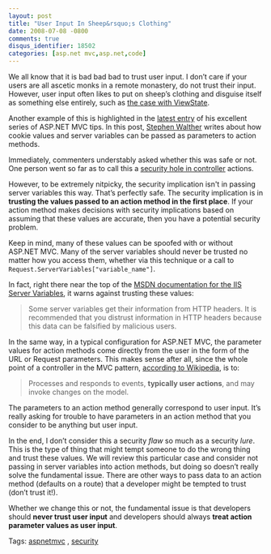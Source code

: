 ```yaml
---
layout: post
title: "User Input In Sheep&rsquo;s Clothing"
date: 2008-07-08 -0800
comments: true
disqus_identifier: 18502
categories: [asp.net mvc,asp.net,code]
---
```

We all know that it is bad bad bad to trust user input. I don’t care if
your users are all ascetic monks in a remote monastery, do not trust
their input. However, user input often likes to put on sheep’s clothing
and disguise itself as something else entirely, such as [the case with
ViewState](http://scottonwriting.net/sowblog/posts/3747.aspx "Don't Trust ViewState").

Another example of this is highlighted in the [latest
entry](http://weblogs.asp.net/stephenwalther/archive/2008/07/08/asp-net-mvc-tip-15-pass-browser-cookies-and-server-variables-as-action-parameters.aspx "Passing Cookie and Server Variable Values To action methods")
of his excellent series of ASP.NET MVC tips. In this post, [Stephen
Walther](http://weblogs.asp.net/stephenwalther/ "Stephen Walther's blog")
writes about how cookie values and server variables can be passed as
parameters to action methods.

Immediately, commenters understably asked whether this was safe or not.
One person went so far as to call this a [security hole in
controller](http://www.squaredroot.com/post/2008/07/08/MVC-Controller-Action-Security-Hole.aspx "Security Hole in Routing")
actions.

However, to be extremely nitpicky, the security implication isn't in
passing server variables this way. That’s perfectly safe. The security
implication is in **trusting the values passed to an action method in
the first place**. If your action method makes decisions with security
implications based on assuming that these values are accurate, then you
have a potential security problem.

Keep in mind, many of these values can be spoofed with or without
ASP.NET MVC. Many of the server variables should never be trusted no
matter how you access them, whether via this technique or a call to
`Request.ServerVariables["variable_name"]`.

In fact, right there near the top of the [MSDN documentation for the IIS
Server
Variables](http://msdn.microsoft.com/en-us/library/ms524602.aspx "IIS Server Variables on MSDN"),
it warns against trusting these values:

> Some server variables get their information from HTTP headers. It is
> recommended that you distrust information in HTTP headers because this
> data can be falsified by malicious users.

In the same way, in a typical configuration for ASP.NET MVC, the
parameter values for action methods come directly from the user in the
form of the URL or Request parameters. This makes sense after all, since
the whole point of a controller in the MVC pattern, [according to
Wikipedia](http://en.wikipedia.org/wiki/Model-view-controller "Wikipedia on MVC"),
is to:

> Processes and responds to events, **typically user actions**, and may
> invoke changes on the model.

The parameters to an action method generally correspond to user input.
It’s really asking for trouble to have parameters in an action method
that you consider to be anything but user input.

In the end, I don’t consider this a security *flaw* so much as a
security *lure*. This is the type of thing that might tempt someone to
do the wrong thing and trust these values. We will review this
particular case and consider not passing in server variables into action
methods, but doing so doesn’t really solve the fundamental issue. There
are other ways to pass data to an action method (defaults on a route)
that a developer might be tempted to trust (don’t trust it!).

Whether we change this or not, the fundamental issue is that developers
should **never trust user input** and developers should always **treat
action parameter values as user input**.

Tags: [aspnetmvc](http://technorati.com/tags/aspnetmvc/ "aspnetmvc tag")
, [security](http://technorati.com/tags/security/ "security tag")


